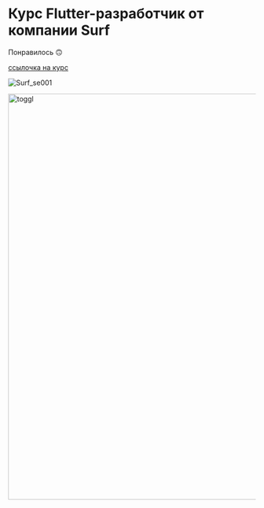 # Курс Flutter-разработчик от компании Surf

Понравилось 🙃

[ссылочка на курс](https://education.surf.ru/)

![Surf_se001](https://user-images.githubusercontent.com/426492/135663524-6d68711f-ac41-4313-94f1-afd84ca1dd17.jpeg)

<img width="826" alt="toggl" src="https://user-images.githubusercontent.com/426492/135663540-c639ee9b-0db9-4fcb-a8a9-0c0ed829a580.png">
